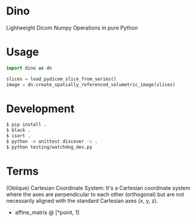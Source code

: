 # Dino
Lightweight Dicom Numpy Operations in pure Python

# Usage

```python
import dino as dn

slices = load_pydicom_slice_from_series()
image = dn.create_spatially_referenced_volumetric_image(slices)
```

# Development

```bash
$ pip install .
$ black .
$ isort .
$ python -m unittest discover -s .
$ python testing/watchdog_dev.py
```

# Terms

(Oblique) Cartesian Coordinate System: It's a Cartesian coordinate system where the axes are perpendicular to each other (orthogonal) but are not necessarily aligned with the standard Cartesian axes (x, y, z).

- affine_matrix @ [*point, 1]
